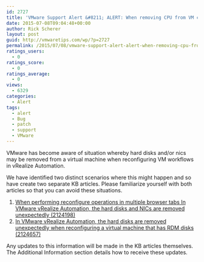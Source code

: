 ```yaml
---
id: 2727
title: 'VMware Support Alert &#8211; ALERT: When removing CPU from VM configuration hard disks and nic are removed'
date: 2015-07-08T09:04:48+00:00
author: Rick Scherer
layout: post
guid: http://vmwaretips.com/wp/?p=2727
permalink: /2015/07/08/vmware-support-alert-alert-when-removing-cpu-from-vm-configuration-hard-disks-and-nic-are-removed/
ratings_users:
  - 0
ratings_score:
  - 0
ratings_average:
  - 0
views:
  - 6329
categories:
  - Alert
tags:
  - alert
  - Bug
  - patch
  - support
  - VMware
---
```

VMware has become aware of situation whereby hard disks and/or nics may be removed from a virtual machine when reconfiguring VM workflows in vRealize Automation.

We have identified two distinct scenarios where this might happen and so have create two separate KB articles. Please familiarize yourself with both articles so that you can avoid these situations.

  1. <a href="http://vmw.re/1CppMEA" target="_blank">When performing reconfigure operations in multiple browser tabs In VMware vRealize Automation, the hard disks and NICs are removed unexpectedly (2124198)</a>
  2. <a href="http://vmw.re/1MeYGQg" target="_blank">In VMware vRealize Automation, the hard disks are removed unexpectedly when reconfiguring a virtual machine that has RDM disks (2124657)</a>

Any updates to this information will be made in the KB articles themselves. The Additional Information section details how to receive these updates.